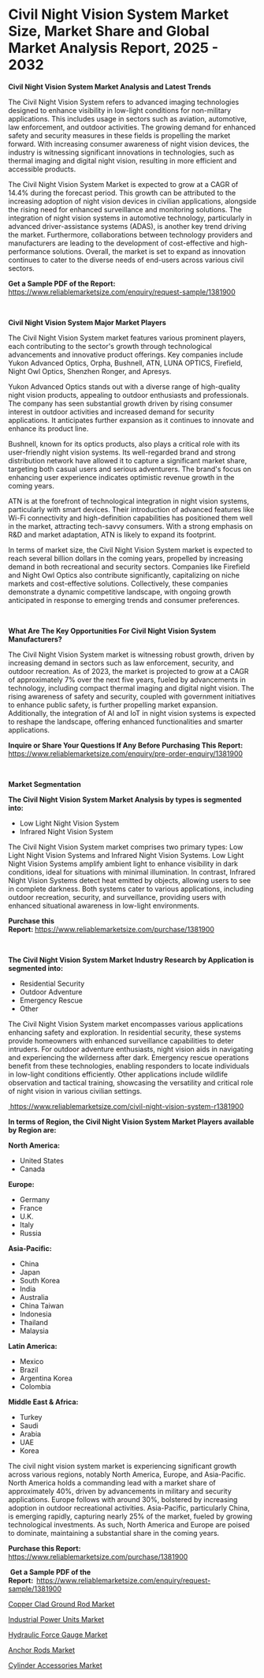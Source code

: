 <p><h1>Civil Night Vision System Market Size, Market Share and Global Market Analysis Report, 2025 - 2032</h1></p><p><strong>Civil Night Vision System Market Analysis and Latest Trends</strong></p>
<p><p>The Civil Night Vision System refers to advanced imaging technologies designed to enhance visibility in low-light conditions for non-military applications. This includes usage in sectors such as aviation, automotive, law enforcement, and outdoor activities. The growing demand for enhanced safety and security measures in these fields is propelling the market forward. With increasing consumer awareness of night vision devices, the industry is witnessing significant innovations in technologies, such as thermal imaging and digital night vision, resulting in more efficient and accessible products.</p><p>The Civil Night Vision System Market is expected to grow at a CAGR of 14.4% during the forecast period. This growth can be attributed to the increasing adoption of night vision devices in civilian applications, alongside the rising need for enhanced surveillance and monitoring solutions. The integration of night vision systems in automotive technology, particularly in advanced driver-assistance systems (ADAS), is another key trend driving the market. Furthermore, collaborations between technology providers and manufacturers are leading to the development of cost-effective and high-performance solutions. Overall, the market is set to expand as innovation continues to cater to the diverse needs of end-users across various civil sectors.</p></p>
<p><strong>Get a Sample PDF of the Report:&nbsp;</strong> <a href="https://www.reliablemarketsize.com/enquiry/request-sample/1381900?utm_campaign=2034&utm_medium=2&utm_source=Github&utm_content=ia&utm_term=11042025&utm_id=civil-night-vision-system">https://www.reliablemarketsize.com/enquiry/request-sample/1381900</a></p>
<p>&nbsp;</p>
<p><strong>Civil Night Vision System Major Market Players</strong></p>
<p><p>The Civil Night Vision System market features various prominent players, each contributing to the sector's growth through technological advancements and innovative product offerings. Key companies include Yukon Advanced Optics, Orpha, Bushnell, ATN, LUNA OPTICS, Firefield, Night Owl Optics, Shenzhen Ronger, and Apresys.</p><p>Yukon Advanced Optics stands out with a diverse range of high-quality night vision products, appealing to outdoor enthusiasts and professionals. The company has seen substantial growth driven by rising consumer interest in outdoor activities and increased demand for security applications. It anticipates further expansion as it continues to innovate and enhance its product line.</p><p>Bushnell, known for its optics products, also plays a critical role with its user-friendly night vision systems. Its well-regarded brand and strong distribution network have allowed it to capture a significant market share, targeting both casual users and serious adventurers. The brand's focus on enhancing user experience indicates optimistic revenue growth in the coming years.</p><p>ATN is at the forefront of technological integration in night vision systems, particularly with smart devices. Their introduction of advanced features like Wi-Fi connectivity and high-definition capabilities has positioned them well in the market, attracting tech-savvy consumers. With a strong emphasis on R&D and market adaptation, ATN is likely to expand its footprint.</p><p>In terms of market size, the Civil Night Vision System market is expected to reach several billion dollars in the coming years, propelled by increasing demand in both recreational and security sectors. Companies like Firefield and Night Owl Optics also contribute significantly, capitalizing on niche markets and cost-effective solutions. Collectively, these companies demonstrate a dynamic competitive landscape, with ongoing growth anticipated in response to emerging trends and consumer preferences.</p></p>
<p>&nbsp;</p>
<p><strong>What Are The Key Opportunities For Civil Night Vision System Manufacturers?</strong></p>
<p><p>The Civil Night Vision System market is witnessing robust growth, driven by increasing demand in sectors such as law enforcement, security, and outdoor recreation. As of 2023, the market is projected to grow at a CAGR of approximately 7% over the next five years, fueled by advancements in technology, including compact thermal imaging and digital night vision. The rising awareness of safety and security, coupled with government initiatives to enhance public safety, is further propelling market expansion. Additionally, the integration of AI and IoT in night vision systems is expected to reshape the landscape, offering enhanced functionalities and smarter applications.</p></p>
<p><strong>Inquire or Share Your Questions If Any Before Purchasing This Report:</strong> <a href="https://www.reliablemarketsize.com/enquiry/pre-order-enquiry/1381900?utm_campaign=2034&utm_medium=2&utm_source=Github&utm_content=ia&utm_term=11042025&utm_id=civil-night-vision-system">https://www.reliablemarketsize.com/enquiry/pre-order-enquiry/1381900</a></p>
<p>&nbsp;</p>
<p><strong>Market Segmentation</strong></p>
<p><strong>The Civil Night Vision System Market Analysis by types is segmented into:</strong></p>
<p><ul><li>Low Light Night Vision System</li><li>Infrared Night Vision System</li></ul></p>
<p><p>The Civil Night Vision System market comprises two primary types: Low Light Night Vision Systems and Infrared Night Vision Systems. Low Light Night Vision Systems amplify ambient light to enhance visibility in dark conditions, ideal for situations with minimal illumination. In contrast, Infrared Night Vision Systems detect heat emitted by objects, allowing users to see in complete darkness. Both systems cater to various applications, including outdoor recreation, security, and surveillance, providing users with enhanced situational awareness in low-light environments.</p></p>
<p><strong>Purchase this Report:&nbsp;</strong><a href="https://www.reliablemarketsize.com/purchase/1381900?utm_campaign=2034&utm_medium=2&utm_source=Github&utm_content=ia&utm_term=11042025&utm_id=civil-night-vision-system">https://www.reliablemarketsize.com/purchase/1381900</a></p>
<p>&nbsp;</p>
<p><strong>The Civil Night Vision System Market Industry Research by Application is segmented into:</strong></p>
<p><ul><li>Residential Security</li><li>Outdoor Adventure</li><li>Emergency Rescue</li><li>Other</li></ul></p>
<p><p>The Civil Night Vision System market encompasses various applications enhancing safety and exploration. In residential security, these systems provide homeowners with enhanced surveillance capabilities to deter intruders. For outdoor adventure enthusiasts, night vision aids in navigating and experiencing the wilderness after dark. Emergency rescue operations benefit from these technologies, enabling responders to locate individuals in low-light conditions efficiently. Other applications include wildlife observation and tactical training, showcasing the versatility and critical role of night vision in various civilian settings.</p></p>
<p><a href="https://www.reliablemarketsize.com/civil-night-vision-system-r1381900?utm_campaign=2034&utm_medium=2&utm_source=Github&utm_content=ia&utm_term=11042025&utm_id=civil-night-vision-system">&nbsp;https://www.reliablemarketsize.com/civil-night-vision-system-r1381900</a></p>
<p><strong>In terms of Region, the Civil Night Vision System Market Players available by Region are:</strong></p>
<p>
    <p> <strong> North America: </strong>
        <ul>
            <li>United States</li>
            <li>Canada</li>
        </ul>
        </p> 
    <p> <strong> Europe: </strong>
        <ul>
            <li>Germany</li>
            <li>France</li>
            <li>U.K.</li>
            <li>Italy</li>
            <li>Russia</li>
        </ul>
        </p> 
    <p> <strong> Asia-Pacific: </strong>
        <ul>
            <li>China</li>
            <li>Japan</li>
            <li>South Korea</li>
            <li>India</li>
            <li>Australia</li>
            <li>China Taiwan</li>
            <li>Indonesia</li>
            <li>Thailand</li>
            <li>Malaysia</li>
        </ul>
        </p> 
    <p> <strong> Latin America: </strong>
        <ul>
            <li>Mexico</li>
            <li>Brazil</li>
            <li>Argentina Korea</li>
            <li>Colombia</li>
        </ul>
        </p> 
    <p> <strong> Middle East & Africa: </strong>
        <ul>
            <li>Turkey</li>
            <li>Saudi</li>
            <li>Arabia</li>
            <li>UAE</li>
            <li>Korea</li>
        </ul>
    </p>
    </p>
<p><p>The civil night vision system market is experiencing significant growth across various regions, notably North America, Europe, and Asia-Pacific. North America holds a commanding lead with a market share of approximately 40%, driven by advancements in military and security applications. Europe follows with around 30%, bolstered by increasing adoption in outdoor recreational activities. Asia-Pacific, particularly China, is emerging rapidly, capturing nearly 25% of the market, fueled by growing technological investments. As such, North America and Europe are poised to dominate, maintaining a substantial share in the coming years.</p></p>
<p><strong>Purchase this Report: </strong><a href="https://www.reliablemarketsize.com/purchase/1381900?utm_campaign=2034&utm_medium=2&utm_source=Github&utm_content=ia&utm_term=11042025&utm_id=civil-night-vision-system">https://www.reliablemarketsize.com/purchase/1381900</a></p>
<p>&nbsp;<strong>Get a Sample PDF of the Report:&nbsp;&nbsp;</strong><a href="https://www.reliablemarketsize.com/enquiry/request-sample/1381900?utm_campaign=2034&utm_medium=2&utm_source=Github&utm_content=ia&utm_term=11042025&utm_id=civil-night-vision-system">https://www.reliablemarketsize.com/enquiry/request-sample/1381900</a></p>
<p><strong></strong></p>
<p><p><a href="https://github.com/fontshatintj/Market-Research-Report-List-1/blob/main/copper-clad-ground-rod-market.md?utm_campaign=2034&utm_medium=2&utm_source=Github&utm_content=ia&utm_term=11042025&utm_id=civil-night-vision-system">Copper Clad Ground Rod Market</a></p><p><a href="https://github.com/firdwsermald/Market-Research-Report-List-1/blob/main/industrial-power-units-market.md?utm_campaign=2034&utm_medium=2&utm_source=Github&utm_content=ia&utm_term=11042025&utm_id=civil-night-vision-system">Industrial Power Units Market</a></p><p><a href="https://github.com/etapaqanee/Market-Research-Report-List-1/blob/main/hydraulic-force-gauge-market.md?utm_campaign=2034&utm_medium=2&utm_source=Github&utm_content=ia&utm_term=11042025&utm_id=civil-night-vision-system">Hydraulic Force Gauge Market</a></p><p><a href="https://github.com/sphaabrose/Market-Research-Report-List-1/blob/main/anchor-rods-market.md?utm_campaign=2034&utm_medium=2&utm_source=Github&utm_content=ia&utm_term=11042025&utm_id=civil-night-vision-system">Anchor Rods Market</a></p><p><a href="https://github.com/wilzeryammy/Market-Research-Report-List-1/blob/main/cylinder-accessories-market.md?utm_campaign=2034&utm_medium=2&utm_source=Github&utm_content=ia&utm_term=11042025&utm_id=civil-night-vision-system">Cylinder Accessories Market</a></p></p>